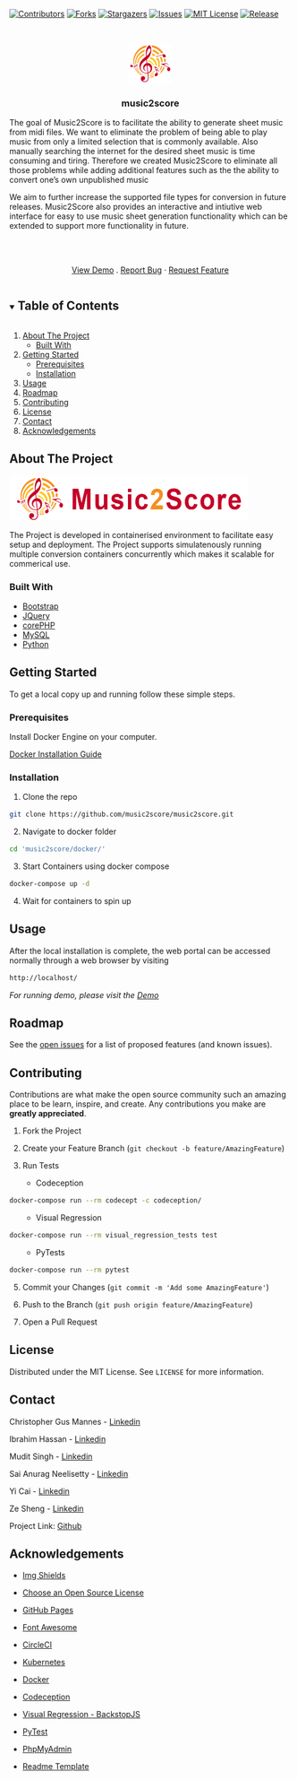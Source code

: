 <!--

*** Thanks for checking out the Best-README-Template. If you have a suggestion

*** that would make this better, please fork the repo and create a pull request

*** or simply open an issue with the tag "enhancement".

*** Thanks again! Now go create something AMAZING! :D

***

***

***

*** To avoid retyping too much info. Do a search and replace for the following:

*** github_username, repo_name, twitter_handle, email, music2score, project_description

-->

<!-- PROJECT SHIELDS -->

<!--

*** I'm using markdown "reference style" links for readability.

*** Reference links are enclosed in brackets [ ] instead of parentheses ( ).

*** See the bottom of this document for the declaration of the reference variables

*** for contributors-url, forks-url, etc. This is an optional, concise syntax you may use.

*** https://www.markdownguide.org/basic-syntax/#reference-style-links

-->

[![Contributors][contributors-shield]][contributors-url] [![Forks][forks-shield]][forks-url] [![Stargazers][stars-shield]][stars-url] [![Issues][issues-shield]][issues-url] [![MIT License][license-shield]][license-url] [![Release][release-shield]][release-url]

<!-- PROJECT LOGO -->

<br  />

<p  align="center" style="text-align: center;"> <a href="https://raw.githubusercontent.com/music2score/music2score/main/pages/images/logo.png" > 
<img  src="https://raw.githubusercontent.com/music2score/music2score/main/pages/images/logo.png"  alt="Logo"  width="80"  height="auto" style="text-align: center;"> </a> </p>

<h3  align="center">music2score</h3>

<p> The goal of Music2Score is to facilitate the ability to generate sheet music from midi files. We want to eliminate the problem of being able to play music from only a limited selection that is commonly available. Also manually searching the internet for the desired sheet music is time consuming and tiring. Therefore we created Music2Score to eliminate all those problems while adding additional features such as the the ability to convert one’s own unpublished music </p>
            
<p>We aim to further increase the supported file types for conversion in future releases. Music2Score also provides an interactive and intiutive web interface for easy to use music sheet generation functionality which can be extended to support more functionality in future.</p>
<br  />
<br  />
<p  align="center"><a  href="https://www.music2score.xyz/">View Demo</a> . <a  href="https://github.com/music2score/music2score/issues">Report Bug</a> · <a  href="https://github.com/music2score/music2score/issues">Request Feature</a>  </p>

<!-- TABLE OF CONTENTS -->

<details  open="open"> <summary><h2  style="display: inline-block">Table of Contents</h2></summary>

<ol> 
<li> 
<a  href="#about-the-project">About The Project</a>
<ul>
<li><a  href="#built-with">Built With</a></li> 
</ul> 
</li> 
<li>
<a  href="#getting-started">Getting Started</a>
<ul>
<li><a  href="#prerequisites">Prerequisites</a></li>
<li><a  href="#installation">Installation</a></li>
</ul>
</li>
<li><a  href="#usage">Usage</a></li>
<li><a  href="#roadmap">Roadmap</a></li>
<li><a  href="#contributing">Contributing</a></li>
<li><a  href="#license">License</a></li>
<li><a  href="#contact">Contact</a></li>
<li><a  href="#acknowledgements">Acknowledgements</a></li>
</ol>

</details>

<!-- ABOUT THE PROJECT -->

## About The Project

<p> <a href="https://raw.githubusercontent.com/music2score/music2score/main/pages/images/navbar_logo.png" > 
<img  src="https://raw.githubusercontent.com/music2score/music2score/main/pages/images/navbar_logo.png"  alt="Logo"  width="auto"  height="80" style="text-align: center;"> </a> </p>

<p>The Project is developed in containerised environment to facilitate easy setup and deployment. The Project supports simulatenously running multiple conversion containers concurrently which makes it scalable for commerical use.</p>

### Built With

- [Bootstrap](https://getbootstrap.com)
- [JQuery](https://jquery.com)
- [corePHP](https://www.php.net/)
- [MySQL](https://www.mysql.com/)
- [Python](https://www.python.org/)

<!-- GETTING STARTED -->

## Getting Started

To get a local copy up and running follow these simple steps.

### Prerequisites

Install Docker Engine on your computer.

[Docker Installation Guide](https://docs.docker.com/engine/install/)

### Installation

1. Clone the repo

```sh
git clone https://github.com/music2score/music2score.git
```

2. Navigate to docker folder

```sh
cd 'music2score/docker/'
```

3. Start Containers using docker compose

```sh
docker-compose up -d
```

4. Wait for containers to spin up

<!-- USAGE EXAMPLES -->

## Usage

After the local installation is complete, the web portal can be accessed normally through a web browser by visiting

```sh
http://localhost/
```

_For running demo, please visit the [Demo](https://music2score.xyz)_

<!-- ROADMAP -->

## Roadmap

See the [open issues](https://github.com/music2score/music2score/issues) for a list of proposed features (and known issues).

<!-- CONTRIBUTING -->

## Contributing

Contributions are what make the open source community such an amazing place to be learn, inspire, and create. Any contributions you make are **greatly appreciated**.

1. Fork the Project

2. Create your Feature Branch (`git checkout -b feature/AmazingFeature`)

3. Run Tests
<ol>
<ul>
<li>Codeception</li>
</ul>
</ol>

```sh
docker-compose run --rm codecept -c codeception/
```

<ol>
<ul>
<li>Visual Regression</li>
</ul>
</ol>

```sh
docker-compose run --rm visual_regression_tests test
```

<ol>
<ul>
<li>PyTests</li>
</ul>
</ol>

```sh
docker-compose run --rm pytest
```

5. Commit your Changes (`git commit -m 'Add some AmazingFeature'`)

6. Push to the Branch (`git push origin feature/AmazingFeature`)

7. Open a Pull Request

<!-- LICENSE -->

## License

Distributed under the MIT License. See `LICENSE` for more information.

<!-- CONTACT -->

## Contact

Christopher Gus Mannes - [Linkedin](https://www.linkedin.com/in/christopher-mannes-348356b9/)

Ibrahim Hassan - [Linkedin](https://www.linkedin.com/in/mibrahimhassan/)

Mudit Singh - [Linkedin](https://www.linkedin.com/in/mudit-singh-team/)

Sai Anurag Neelisetty - [Linkedin](https://www.linkedin.com/in/saianurag/)

Yi Cai - [Linkedin](https://www.linkedin.com/in/yi-cai-800b8a172/)

Ze Sheng - [Linkedin](https://www.linkedin.com/in/ze-sheng-a389691b2/)

Project Link: [Github](https://github.com/music2score/music2score)

<!-- ACKNOWLEDGEMENTS -->

## Acknowledgements

- [Img Shields](https://shields.io)

- [Choose an Open Source License](https://choosealicense.com)

- [GitHub Pages](https://pages.github.com)

- [Font Awesome](https://fontawesome.com)

- [CircleCI](https://circleci.com/)

- [Kubernetes](https://kubernetes.io/)

- [Docker](https://www.docker.com/)

- [Codeception](https://codeception.com/)

- [Visual Regression - BackstopJS](https://github.com/garris/BackstopJS)

- [PyTest](https://docs.pytest.org/en/stable/)

- [PhpMyAdmin](https://www.phpmyadmin.net/)

- [Readme Template](https://github.com/othneildrew/Best-README-Template)

<!-- MARKDOWN LINKS & IMAGES -->

<!-- https://www.markdownguide.org/basic-syntax/#reference-style-links -->

[contributors-shield]: https://img.shields.io/github/contributors/music2score/music2score.svg?style=for-the-badge
[contributors-url]: https://github.com/music2score/music2score/graphs/contributors
[forks-shield]: https://img.shields.io/github/forks/music2score/music2score.svg?style=for-the-badge
[forks-url]: https://github.com/music2score/music2score/network/members
[stars-shield]: https://img.shields.io/github/stars/music2score/music2score.svg?style=for-the-badge
[stars-url]: https://github.com/music2score/music2score/stargazers
[issues-shield]: https://img.shields.io/github/issues/music2score/music2score.svg?style=for-the-badge
[issues-url]: https://github.com/music2score/music2score/issues
[license-shield]: https://img.shields.io/github/license/music2score/music2score.svg?style=for-the-badge
[license-url]: https://github.com/music2score/repo/blob/master/LICENSE.txt
[release-shield]: https://img.shields.io/github/v/release/music2score/music2score.svg?style=for-the-badge
[release-url]: https://github.com/music2score/music2score/releases
